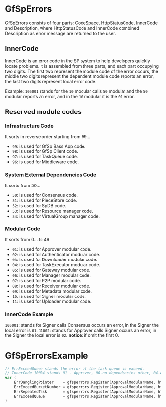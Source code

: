 # GfSpErrors

GfSpErrors consists of four parts: CodeSpace, HttpStatusCode, InnerCode and 
Description, where HttpStatusCode and InnerCode combined Description as error
message are returned to the user.

## InnerCode 
InnerCode is an error code in the SP system to help developers quickly locate 
problems. It is assembled from three parts, and each part occupying two digits.
The first two represent the module code of the error occurs, the middle two 
digits represent the dependent module code reports an error, the last two digits
represent local error code.

Example: `105001` stands for the `10` modular calls `50` modular and the `50` 
modular reports an error, and in the `10` modular it is the `01` error.

## Reserved module codes

### Infrastructure Code
It sorts in reverse order starting from 99...
* `99`: is used for GfSp Bass App code.
* `98`: is used for GfSp Client code.
* `97`: is used for TaskQueue code.
* `96`: is used for Middleware code.

### System External Dependencies Code
It sorts from 50...
* `50`: is used for Consensus code.
* `51`: is used for PieceStore code.
* `52`: is used for SpDB code.
* `53`: is used for Resource manager code.
* `54`: is used for VirtualGroup manager code.

### Modular Code
It sorts from 0... to 49
* `01`: is used for Approver modular code.
* `02`: is used for Authenticator modular code.
* `03`: is used for Downloader modular code.
* `04`: is used for TaskExecutor modular code.
* `05`: is used for Gateway modular code.
* `06`: is used for Manager modular code.
* `07`: is used for P2P modular code.
* `08`: is used for Receiver modular code.
* `09`: is used for Metadata modular code.
* `10`: is used for Signer modular code.
* `11`: is used for Uploader modular code.

### InnerCode Example
`105001`: stands for Signer calls Consensus occurs an error, in the Signer the local 
error is `01`.
`11002`: stands for Approver calls Signer occurs an error, in the Signer the local
error is `02`.
**notice**: if omit the first 0.

# GfSpErrorsExample
```go
// ErrExceedQueue stands the error of the task queue is exceed.
// InnerCode 10004 stands 01 - Approver, 00-no dependencies other, 04-Approver local the 4th error
var (
    ErrDanglingPointer    = gfsperrors.Register(ApprovalModularName, http.StatusNotFound, 10001, "OoooH.... request lost")
    ErrExceedBucketNumber = gfsperrors.Register(ApprovalModularName, http.StatusServiceUnavailable, 10002, "account buckets exceed the limit")
    ErrRepeatedTask       = gfsperrors.Register(ApprovalModularName, http.StatusBadRequest, 10003, "ask approval request repeated")
    ErrExceedQueue        = gfsperrors.Register(ApprovalModularName, http.StatusServiceUnavailable, 10004, "ask approval request exceed the limit, try again later")
)
```
